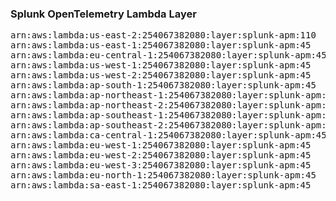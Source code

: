 <h3>Splunk OpenTelemetry Lambda Layer</h3>

<pre>
arn:aws:lambda:us-east-2:254067382080:layer:splunk-apm:110
arn:aws:lambda:us-east-1:254067382080:layer:splunk-apm:45
arn:aws:lambda:eu-central-1:254067382080:layer:splunk-apm:45
arn:aws:lambda:us-west-1:254067382080:layer:splunk-apm:45
arn:aws:lambda:us-west-2:254067382080:layer:splunk-apm:45
arn:aws:lambda:ap-south-1:254067382080:layer:splunk-apm:45
arn:aws:lambda:ap-northeast-1:254067382080:layer:splunk-apm:45
arn:aws:lambda:ap-northeast-2:254067382080:layer:splunk-apm:45
arn:aws:lambda:ap-southeast-1:254067382080:layer:splunk-apm:45
arn:aws:lambda:ap-southeast-2:254067382080:layer:splunk-apm:45
arn:aws:lambda:ca-central-1:254067382080:layer:splunk-apm:45
arn:aws:lambda:eu-west-1:254067382080:layer:splunk-apm:45
arn:aws:lambda:eu-west-2:254067382080:layer:splunk-apm:45
arn:aws:lambda:eu-west-3:254067382080:layer:splunk-apm:45
arn:aws:lambda:eu-north-1:254067382080:layer:splunk-apm:45
arn:aws:lambda:sa-east-1:254067382080:layer:splunk-apm:45
</pre>